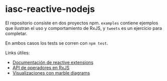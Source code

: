 # iasc-reactive-nodejs

El repositorio consiste en dos proyectos npm. `examples` contiene ejemplos que ilustran el uso y comportamiento de RxJS, y `tweets` es un ejercicio para completar.

En ambos casos los tests se corren con `npm test`.

Links útiles:
   - [Documentación de reactive extensions](http://reactivex.io/)
   - [API de operadores en RxJS](https://github.com/Reactive-Extensions/RxJS/blob/master/doc/gettingstarted/categories.md)
   - [Visualizaciones con marble diagrams](http://rxmarbles.com/)
